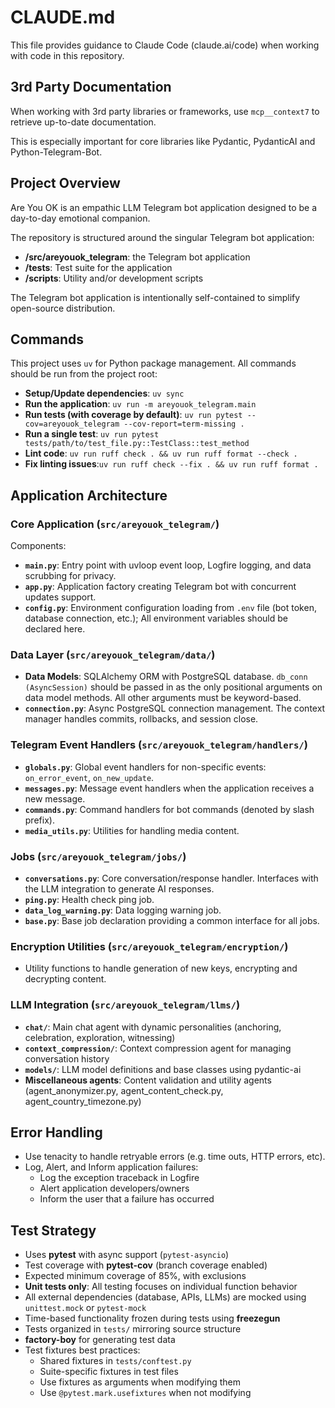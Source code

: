 # CLAUDE.md

This file provides guidance to Claude Code (claude.ai/code) when working with code in this repository.

## 3rd Party Documentation

When working with 3rd party libraries or frameworks, use `mcp__context7` to retrieve up-to-date documentation.

This is especially important for core libraries like Pydantic, PydanticAI and Python-Telegram-Bot.

## Project Overview

Are You OK is an empathic LLM Telegram bot application designed to be a day-to-day emotional companion.

The repository is structured around the singular Telegram bot application:
- **/src/areyouok_telegram**: the Telegram bot application
- **/tests**: Test suite for the application
- **/scripts**: Utility and/or development scripts

The Telegram bot application is intentionally self-contained to simplify open-source distribution.

## Commands

This project uses `uv` for Python package management. All commands should be run from the project root:

- **Setup/Update dependencies**: `uv sync`
- **Run the application**: `uv run -m areyouok_telegram.main`
- **Run tests (with coverage by default)**: `uv run pytest --cov=areyouok_telegram --cov-report=term-missing .`
- **Run a single test**: `uv run pytest tests/path/to/test_file.py::TestClass::test_method`
- **Lint code**: `uv run ruff check . && uv run ruff format --check .`
- **Fix linting issues**:`uv run ruff check --fix . && uv run ruff format .`

## Application Architecture

### Core Application (`src/areyouok_telegram/`)
Components:
- **`main.py`**: Entry point with uvloop event loop, Logfire logging, and data scrubbing for privacy.
- **`app.py`**: Application factory creating Telegram bot with concurrent updates support.
- **`config.py`**: Environment configuration loading from `.env` file (bot token, database connection, etc.); All environment variables should be declared here.

### Data Layer (`src/areyouok_telegram/data/`)
- **Data Models**: SQLAlchemy ORM with PostgreSQL database. `db_conn (AsyncSession)` should be passed in as the only positional arguments on data model methods. All other arguments must be keyword-based.
- **`connection.py`**: Async PostgreSQL connection management. The context manager handles commits, rollbacks, and session close.

### Telegram Event Handlers (`src/areyouok_telegram/handlers/`)
- **`globals.py`**: Global event handlers for non-specific events: `on_error_event`, `on_new_update`.
- **`messages.py`**: Message event handlers when the application receives a new message.
- **`commands.py`**: Command handlers for bot commands (denoted by slash prefix).
- **`media_utils.py`**: Utilities for handling media content.

### Jobs (`src/areyouok_telegram/jobs/`)
- **`conversations.py`**: Core conversation/response handler. Interfaces with the LLM integration to generate AI responses.
- **`ping.py`**: Health check ping job.
- **`data_log_warning.py`**: Data logging warning job.
- **`base.py`**: Base job declaration providing a common interface for all jobs.

### Encryption Utilities (`src/areyouok_telegram/encryption/`)
- Utility functions to handle generation of new keys, encrypting and decrypting content.

### LLM Integration (`src/areyouok_telegram/llms/`)
- **`chat/`**: Main chat agent with dynamic personalities (anchoring, celebration, exploration, witnessing)
- **`context_compression/`**: Context compression agent for managing conversation history
- **`models/`**: LLM model definitions and base classes using pydantic-ai
- **Miscellaneous agents**: Content validation and utility agents (agent_anonymizer.py, agent_content_check.py, agent_country_timezone.py)

## Error Handling

- Use tenacity to handle retryable errors (e.g. time outs, HTTP errors, etc).
- Log, Alert, and Inform application failures:
  - Log the exception traceback in Logfire
  - Alert application developers/owners
  - Inform the user that a failure has occurred

## Test Strategy
- Uses **pytest** with async support (`pytest-asyncio`)
- Test coverage with **pytest-cov** (branch coverage enabled)
- Expected minimum coverage of 85%, with exclusions
- **Unit tests only**: All testing focuses on individual function behavior
- All external dependencies (database, APIs, LLMs) are mocked using `unittest.mock` or `pytest-mock`
- Time-based functionality frozen during tests using **freezegun**
- Tests organized in `tests/` mirroring source structure
- **factory-boy** for generating test data
- Test fixtures best practices:
  - Shared fixtures in `tests/conftest.py`
  - Suite-specific fixtures in test files
  - Use fixtures as arguments when modifying them
  - Use `@pytest.mark.usefixtures` when not modifying